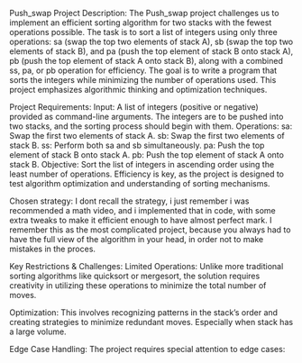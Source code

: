 Push_swap Project
Description:
The Push_swap project challenges us to implement an efficient sorting algorithm for two stacks with the fewest operations possible. The task is to sort a list of integers using only three operations: sa (swap the top two elements of stack A), sb (swap the top two elements of stack B), and pa (push the top element of stack B onto stack A), pb (push the top element of stack A onto stack B), along with a combined ss, pa, or pb operation for efficiency. The goal is to write a program that sorts the integers while minimizing the number of operations used. This project emphasizes algorithmic thinking and optimization techniques.

Project Requirements:
Input: A list of integers (positive or negative) provided as command-line arguments. The integers are to be pushed into two stacks, and the sorting process should begin with them.
Operations:
sa: Swap the first two elements of stack A.
sb: Swap the first two elements of stack B.
ss: Perform both sa and sb simultaneously.
pa: Push the top element of stack B onto stack A.
pb: Push the top element of stack A onto stack B.
Objective: Sort the list of integers in ascending order using the least number of operations. Efficiency is key, as the project is designed to test algorithm optimization and understanding of sorting mechanisms.

Chosen strategy:
I dont recall the strategy, i just remember i was recommended a math video, and i implemented that in code, with some extra tweaks to make it efficient enough to have almost perfect mark. I remember this as the most complicated project, because you always had to have the full view of the algorithm in your head, in order not to make mistakes in the proces.


Key Restrictions & Challenges:
Limited Operations:
Unlike more traditional sorting algorithms like quicksort or mergesort, the solution requires creativity in utilizing these operations to minimize the total number of moves.

Optimization:
This involves recognizing patterns in the stack’s order and creating strategies to minimize redundant moves. Especially when stack has a large volume.

Edge Case Handling:
The project requires special attention to edge cases:
